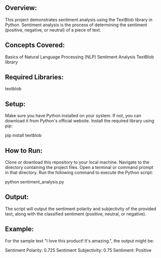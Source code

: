 ## Overview:

This project demonstrates sentiment analysis using the TextBlob library in Python. Sentiment analysis is the process of determining the sentiment (positive, negative, or neutral) of a piece of text.

## Concepts Covered:
Basics of Natural Language Processing (NLP)
Sentiment Analysis
TextBlob library

## Required Libraries:
textblob

## Setup:
Make sure you have Python installed on your system. If not, you can download it from Python's official website.
Install the required library using pip:

pip install textblob

## How to Run:
Clone or download this repository to your local machine.
Navigate to the directory containing the project files.
Open a terminal or command prompt in that directory.
Run the following command to execute the Python script:

python sentiment_analysis.py

## Output:
The script will output the sentiment polarity and subjectivity of the provided text, along with the classified sentiment (positive, neutral, or negative).

## Example:
For the sample text "I love this product! It's amazing.", the output might be:

Sentiment Polarity: 0.725
Sentiment Subjectivity: 0.75
Sentiment: Positive
